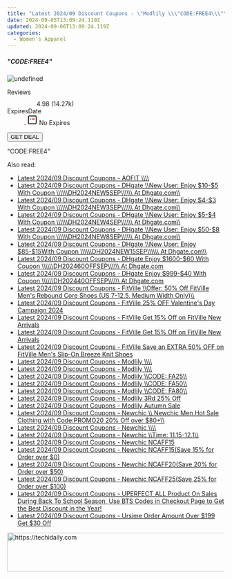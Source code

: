 ```yaml
---
title: "Latest 2024/09 Discount Coupons - \"Modlily \\\"CODE:FREE4\\\"\""
date: 2024-09-05T13:09:24.119Z
updated: 2024-09-06T13:09:24.119Z
categories:
  - Women's Apparel
---
```



<div class="max-w-4xl mx-auto grid grid-cols-1 lg:max-w-5xl lg:gap-x-20 lg:grid-cols-2">
  <div class="relative p-3 col-start-1 row-start-1 flex flex-col-reverse rounded-lg bg-gradient-to-t from-black/75 via-black/0 sm:bg-none sm:row-start-2 sm:p-0 lg:row-start-1">
    <h5 class="mt-1 text-lg font-semibold text-white sm:text-slate-900 md:text-2xl dark:sm:text-white">&quot;CODE:FREE4&quot;</h5>
  </div>
  
  <div class="col-start-1 col-end-3 row-start-1 grid gap-4 sm:mb-6 sm:grid-cols-4 lg:col-start-2 lg:row-span-6 lg:row-end-6 lg:mb-0 lg:gap-6">
      <img src="https://cdn3.impact.com//display-logo-via-campaign/17059.gif" onClick="javascript:window.open(decodeURIComponent('https%3A%2F%2Fmodlily.sjv.io%2Fc%2F5597632%2F2139309%2F17059'), '_blank');void(0);" alt="undefined" class="h-60 w-full rounded-lg object-cover sm:col-span-2 sm:h-52 lg:col-span-full" loading="lazy" />
    
  </div>
  <dl class="row-start-2 mt-4 flex items-center text-xs font-medium sm:row-start-3 sm:mt-1 md:mt-2.5 lg:row-start-2">
    <dt class="sr-only">Reviews</dt>
    <dd class="flex items-center text-indigo-600 dark:text-indigo-400">
      <svg width="24" height="24" fill="none" aria-hidden="true" class="mr-1 stroke-current dark:stroke-indigo-500">
        <path d="m12 5 2 5h5l-4 4 2.103 5L12 16l-5.103 3L9 14l-4-4h5l2-5Z" stroke-width="2" stroke-linecap="round" stroke-linejoin="round" />
      </svg>
      <span>4.98 <span class="font-normal text-slate-400">(14.27k)</span></span>
    </dd>
    <dt class="sr-only">ExpiresDate</dt>
    <dd class="flex items-center">
      <svg width="2" height="2" aria-hidden="true" fill="currentColor" class="mx-3 text-slate-300">
        <circle cx="1" cy="1" r="1" />
      </svg>
      <svg width="24" height="24" viewBox="0 0 24 24" fill="none" stroke="currentColor" stroke-width="2">
        <rect x="3" y="3" width="18" height="18" rx="2" fill="#fff" />
        <path d="M6 10L18 10" stroke="red" stroke-width="2" fill="none" />
        <path d="M10 6L10 18" stroke="#fff" stroke-width="2" fill="none" />
      </svg>
      No Expires    </dd>
  </dl>
  <div class="col-start-1 row-start-3 mt-4 self-center sm:col-start-2 sm:row-span-2 sm:row-start-2 sm:mt-0 lg:col-start-1 lg:row-start-3 lg:row-end-4 lg:mt-6">
    <button type="button" onClick="javascript:window.open(decodeURIComponent('https%3A%2F%2Fmodlily.sjv.io%2Fc%2F5597632%2F2139309%2F17059'), '_blank');void(0);" class="rounded-lg bg-red-600 px-3 py-2 text-sm font-medium leading-6 text-white">GET DEAL</button>
  </div>
  <p class="col-start-1 mt-4 text-sm leading-6 sm:col-span-2 lg:col-span-1 lg:row-start-4 lg:mt-6 dark:text-slate-400">
    "CODE:FREE4"  </p>
</div>
<span class="atpl-alsoreadstyle">Also read:</span>
<div><ul>
<li><a href="https://coupons.techidaily.com/coupon-1399797-app-16396-impact/"><u>Latest 2024/09 Discount Coupons - AOFIT \\\\</u></a></li>
<li><a href="https://coupons.techidaily.com/coupon-2136739-app-12108-impact/"><u>Latest 2024/09 Discount Coupons - DHgate \\New User: Enjoy $10-$5 With Coupon \\\\\\DH2024NEW5SEP\\\\\\ At Dhgate.com\\</u></a></li>
<li><a href="https://coupons.techidaily.com/coupon-2136730-app-12108-impact/"><u>Latest 2024/09 Discount Coupons - DHgate \\New User: Enjoy $4-$3 With Coupon \\\\\\DH2024NEW3SEP\\\\\\ At Dhgate.com\\</u></a></li>
<li><a href="https://coupons.techidaily.com/coupon-2136732-app-12108-impact/"><u>Latest 2024/09 Discount Coupons - DHgate \\New User: Enjoy $5-$4 With Coupon \\\\\\DH2024NEW4SEP\\\\\\ At Dhgate.com\\</u></a></li>
<li><a href="https://coupons.techidaily.com/coupon-2136735-app-12108-impact/"><u>Latest 2024/09 Discount Coupons - DHgate \\New User: Enjoy $50-$8 With Coupon \\\\\\DH2024NEW8SEP\\\\\\ At Dhgate.com\\</u></a></li>
<li><a href="https://coupons.techidaily.com/coupon-2136737-app-12108-impact/"><u>Latest 2024/09 Discount Coupons - DHgate \\New User: Enjoy $85-$15With Coupon \\\\\\DH2024NEW15SEP\\\\\\ At Dhgate.com\\</u></a></li>
<li><a href="https://coupons.techidaily.com/coupon-2136729-app-12108-impact/"><u>Latest 2024/09 Discount Coupons - DHgate Enjoy $1600-$60 With Coupon \\\\\\DH202460OFFSEP\\\\\\ At Dhgate.com</u></a></li>
<li><a href="https://coupons.techidaily.com/coupon-2136727-app-12108-impact/"><u>Latest 2024/09 Discount Coupons - DHgate Enjoy $999-$40 With Coupon \\\\\\DH202440OFFSEP\\\\\\ At Dhgate.com</u></a></li>
<li><a href="https://coupons.techidaily.com/coupon-1497646-app-15852-impact/"><u>Latest 2024/09 Discount Coupons - FitVille \\Offer: 50% Off FitVille Men's Rebound Core Shoes (US 7-12.5, Medium Width Only)\\</u></a></li>
<li><a href="https://coupons.techidaily.com/coupon-1949635-app-15852-impact/"><u>Latest 2024/09 Discount Coupons - FitVille 25% OFF Valentine's Day Campaign 2024</u></a></li>
<li><a href="https://coupons.techidaily.com/coupon-1415429-app-15852-impact/"><u>Latest 2024/09 Discount Coupons - FitVille Get 15% Off on FitVille New Arrivals</u></a></li>
<li><a href="https://coupons.techidaily.com/coupon-1431443-app-15852-impact/"><u>Latest 2024/09 Discount Coupons - FitVille Get 15% Off on FitVille New Arrivals</u></a></li>
<li><a href="https://coupons.techidaily.com/coupon-1443448-app-15852-impact/"><u>Latest 2024/09 Discount Coupons - FitVille Save an EXTRA 50% OFF on FitVille Men's Slip-On Breeze Knit Shoes</u></a></li>
<li><a href="https://coupons.techidaily.com/coupon-1793349-app-17059-impact/"><u>Latest 2024/09 Discount Coupons - Modlily \\\\</u></a></li>
<li><a href="https://coupons.techidaily.com/coupon-1793350-app-17059-impact/"><u>Latest 2024/09 Discount Coupons - Modlily \\\\</u></a></li>
<li><a href="https://coupons.techidaily.com/coupon-1783822-app-17059-impact/"><u>Latest 2024/09 Discount Coupons - Modlily \\CODE: FA25\\</u></a></li>
<li><a href="https://coupons.techidaily.com/coupon-1783847-app-17059-impact/"><u>Latest 2024/09 Discount Coupons - Modlily \\CODE: FA50\\</u></a></li>
<li><a href="https://coupons.techidaily.com/coupon-1783848-app-17059-impact/"><u>Latest 2024/09 Discount Coupons - Modlily \\CODE: FA80\\</u></a></li>
<li><a href="https://coupons.techidaily.com/coupon-1793347-app-17059-impact/"><u>Latest 2024/09 Discount Coupons - Modlily 3Rd 25% Off</u></a></li>
<li><a href="https://coupons.techidaily.com/coupon-1809763-app-17059-impact/"><u>Latest 2024/09 Discount Coupons - Modlily Autumn Sale</u></a></li>
<li><a href="https://coupons.techidaily.com/coupon-1565914-app-14420-impact/"><u>Latest 2024/09 Discount Coupons - Newchic \\ Newchic Men Hot Sale Clothing  with Code:PROMO20   20% Off over $80+\\</u></a></li>
<li><a href="https://coupons.techidaily.com/coupon-1705619-app-14420-impact/"><u>Latest 2024/09 Discount Coupons - Newchic \\\\</u></a></li>
<li><a href="https://coupons.techidaily.com/coupon-1723239-app-14420-impact/"><u>Latest 2024/09 Discount Coupons - Newchic \\Time: 11.15-12.1\\</u></a></li>
<li><a href="https://coupons.techidaily.com/coupon-1664515-app-14420-impact/"><u>Latest 2024/09 Discount Coupons - Newchic NCAFF15</u></a></li>
<li><a href="https://coupons.techidaily.com/coupon-1716975-app-14420-impact/"><u>Latest 2024/09 Discount Coupons - Newchic NCAFF15(Save 15% for Order over $0)</u></a></li>
<li><a href="https://coupons.techidaily.com/coupon-1716976-app-14420-impact/"><u>Latest 2024/09 Discount Coupons - Newchic NCAFF20(Save 20% for Order over $50)</u></a></li>
<li><a href="https://coupons.techidaily.com/coupon-1716978-app-14420-impact/"><u>Latest 2024/09 Discount Coupons - Newchic NCAFF25(Save 25% for Order over $100)</u></a></li>
<li><a href="https://coupons.techidaily.com/coupon-1449938-app-15155-impact/"><u>Latest 2024/09 Discount Coupons - UPERFECT ALL Product On Sales During Back To School Season, Use BTS Codes in Checkout Page to Get the Best Discount in the Year!</u></a></li>
<li><a href="https://coupons.techidaily.com/coupon-1439973-app-16384-impact/"><u>Latest 2024/09 Discount Coupons - Ursime Order Amount Over $199 Get $30 Off</u></a></li>
</ul></div>

<ins class="adsbygoogle"
      style="display:block"
      data-ad-client="ca-pub-7571918770474297"
      data-ad-slot="8358498916"
      data-ad-format="auto"
      data-full-width-responsive="true"></ins>
<!-- affiliate ads begin -->
<a href="https://unicoeye.pxf.io/c/5597632/2134224/18498" target="_top" id="2134224">
  <img src="//a.impactradius-go.com/display-ad/18498-2134224" border="0" alt="https://techidaily.com" width="728" height="90"/>
</a>
<img height="0" width="0" src="https://unicoeye.pxf.io/i/5597632/2134224/18498" style="position:absolute;visibility:hidden;" border="0" />
<!-- affiliate ads end -->